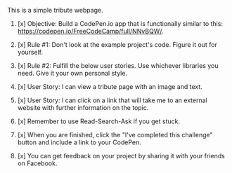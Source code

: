 This is a simple tribute webpage.

1. [x] Objective: Build a CodePen.io app that is functionally similar to this: https://codepen.io/FreeCodeCamp/full/NNvBQW/.

2. [x] Rule #1: Don't look at the example project's code. Figure it out for yourself.

3. [x] Rule #2: Fulfill the below user stories. Use whichever libraries you need. Give it your own personal style.

4. [x] User Story: I can view a tribute page with an image and text.

5. [x] User Story: I can click on a link that will take me to an external website with further information on the topic.

6. [x] Remember to use Read-Search-Ask if you get stuck.

7. [x] When you are finished, click the "I've completed this challenge" button and include a link to your CodePen.

8. [x] You can get feedback on your project by sharing it with your friends on Facebook.